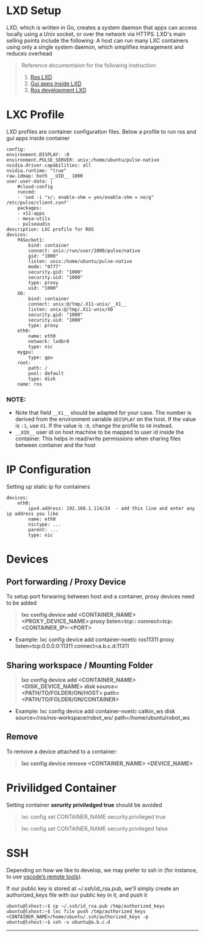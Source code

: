 LXD Setup
=========

LXD, which is written in Go, creates a system daemon that apps can access locally using a Unix socket, or over the network via HTTPS. LXD's main selling points include the following: A host can run many LXC containers using only a single system daemon, which simplifies management and reduces overhead

> Reference documentaion for the following instruction:
>   1. [Ros LXD][__ROS_LXD__]
>   2. [Gui apps inside LXD][__GUI_LXD__]
>   3. [Ros development LXD][__ROS_DEV_LXD__]

# LXC Profile

LXD profiles are container configuration files. Below a profile to run ros and gui apps inside container

    config:
    environment.DISPLAY: :0
    environment.PULSE_SERVER: unix:/home/ubuntu/pulse-native
    nvidia.driver.capabilities: all
    nvidia.runtime: "true"
    raw.idmap: both __UID__ 1000
    user.user-data: |
        #cloud-config
        runcmd:
        - 'sed -i "s/; enable-shm = yes/enable-shm = no/g" /etc/pulse/client.conf'
        packages:
        - x11-apps
        - mesa-utils
        - pulseaudio
    description: LXC profile for ROS
    devices:
        PASocket1:
            bind: container
            connect: unix:/run/user/1000/pulse/native
            gid: "1000"
            listen: unix:/home/ubuntu/pulse-native
            mode: "0777"
            security.gid: "1000"
            security.uid: "1000"
            type: proxy
            uid: "1000"
        X0:
            bind: container
            connect: unix:@/tmp/.X11-unix/__X1__
            listen: unix:@/tmp/.X11-unix/X0
            security.gid: "1000"
            security.uid: "1000"
            type: proxy
        eth0:
            name: eth0
            network: lxdbr0
            type: nic
        mygpu:
            type: gpu
        root:
            path: /
            pool: default
            type: disk
        name: ros

### NOTE:

- Note that field `__X1__` should be adapted for your case. The number is derived from the environment variable `$DISPLAY` on the host. If the value is `:1`, use `X1`. If the value is `:0`, change the profile to `X0` instead.
- `__UID__` user id on host machine to be mapped to user id inside the container. This helps in read/write permissions when sharing files between container and the host
# IP Configuration

Setting up static ip for containers

    devices:
        eth0:
            ipv4.address: 192.168.1.114/24  - add this line and enter any ip address you like
            name: eth0
            nictype: ...
            parent: ...
            type: nic
# Devices

## Port forwarding / Proxy Device
To setup port forwaring between host and a container, proxy devices need to be added

> **lxc config device add <CONTAINER_NAME> <PROXY_DEVICE_NAME> proxy listen=tcp:<HOST>:<PORT> connect=tcp:<CONTAINER_IP>:\<PORT>**
- Example: lxc config device add container-noetic ros11311 proxy listen=tcp:0.0.0.0:11311 connect=a.b.c.d:11311

## Sharing workspace / Mounting Folder

> **lxc config device add <CONTAINER_NAME> <DISK_DEVICE_NAME> disk source=<PATH/TO/FOLDER/ON/HOST> path=<PATH/TO/FOLDER/ON/CONTAINER>**
- Example: lxc config device add container-noetic catkin_ws disk source=/ros/ros-workspace/robot_ws/ path=/home/ubuntu/robot_ws
## Remove

To remove a device attached to a container:

> **lxc config device remove <CONTAINER_NAME> <DEVICE_NAME>**

# Privilidged Container

Setting container **serurity priviledged true** should be avoided

> lxc config set CONTAINER_NAME security.privileged true

> lxc config set CONTAINER_NAME security.privileged false

# SSH

Depending on how we like to develop, we may prefer to ssh in (for instance, to use [vscode’s remote tools][__VSCODE_REMOTE__]).

If our public key is stored at ~/.ssh/id_rsa.pub, we'll simply create an authorized_keys file with our public key in it, and push it

    ubuntu@lxhost:~$ cp ~/.ssh/id_rsa.pub /tmp/authorized_keys
    ubuntu@lxhost:~$ lxc file push /tmp/authorized_keys <CONTAINER_NAME>/home/ubuntu/.ssh/authorized_keys -p
    ubuntu@lxhost:~$ ssh -v ubuntu@a.b.c.d

<!-- create proxy / port forward for port 22
lxc config device add <CONTAINER_NAME> proxy22 proxy connect=tcp:127.0.0.1:22 listen=tcp:0.0.0.0:2222 -->

---

[__ROS_LXD__]: https://ubuntu.com/blog/installing-ros-in-lxd
[__ROS_DEV_LXD__]: https://ubuntu.com/blog/ros-development-with-lxd
[__GUI_LXD__]: https://blog.simos.info/running-x11-software-in-lxd-containers/
[__LINODE_LXC_PROXY__]: https://www.linode.com/docs/guides/beginners-guide-to-lxd-reverse-proxy/
[__SSH_1__]: https://askubuntu.com/questions/1106369/how-to-ssh-into-a-lxd-guest
[__VSCODE_REMOTE__]: https://code.visualstudio.com/docs/remote/ssh
[__LXD_1__]: https://www.arnatious.com/blog/lxc/
